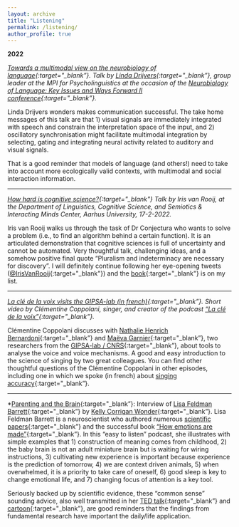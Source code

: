 ```yaml
---
layout: archive
title: "Listening"
permalink: /listening/
author_profile: true
---
```


**2022**

*[Towards a multimodal view on the neurobiology of language](https://videoportal.mpi.nl/Mediasite/Channel/nbl-key-issues-ii-mpi/watch/db7d0162fd004231880a4e202b7eb7c01d){:target="_blank”}. Talk by [Linda Drijvers](https://lindadrijvers.nl/){:target="_blank”}, group leader at the MPI for Psycholinguistics at the occasion of the [Neurobiology of Language: Key Issues and Ways Forward II conference](https://event.fourwaves.com/keyissues2022/pages){:target="_blank”}.*

Linda Drijvers wonders makes communication successful. The take home messages of this talk are that 1) visual signals are immediately integrated with speech and constrain the interpretation space of the input, and 2) oscillatory synchronisation might facilitate multimodal integration by selecting, gating and integrating neural activity related to auditory and visual signals.

That is a good reminder that models of language (and others!) need to take into account more ecologically valid contexts, with multimodal and social interaction information.

***

*[How hard is cognitive science?](https://www.youtube.com/watch?app=desktop&v=2bdK_zu1Ikw){:target="_blank"}
Talk by Iris van Rooij, at the Department of Linguistics, Cognitive Science, and Semiotics & Interacting Minds Center, Aarhus University, 17-2-2022.* 

Iris van Rooij walks us through the task of Dr Conjectura who wants to solve a problem (i.e., to find an algorithm behind a certain function). It is an articulated demonstration that cognitive sciences is full of uncertainty and cannot be automated. Very thoughtful talk, challenging ideas, and a somehow positive final quote “Pluralism and indeterminacy are necessary for discovery”. I will definitely continue following her eye-opening tweets ([@IrisVanRooij](https://twitter.com/IrisVanRooij){:target="_blank"}) and the [book](https://www.cambridge.org/core/books/cognition-and-intractability/2FC21B94CCCFBBD1E11A2D30D4503A23){:target="_blank"} is on my list. 

***

*[La clé de la voix visits the GIPSA-lab (in french)](https://www.youtube.com/watch?v=7F95UCLiZ8g){:target="_blank”}.
Short video by Clémentine Coppolani, singer, and creator of the podcast [“La clé de la voix”](https://podcast.ausha.co/la-cle-de-la-voix){:target="_blank”}.*

Clémentine Coppolani discusses with [Nathalie Henrich Bernardoni](https://scholar.google.fr/citations?hl=fr&user=_Q8oL4sAAAAJ){:target="_blank”} and [Maëva Garnier](https://scholar.google.fr/citations?user=t7my_VUAAAAJ&hl=fr){:target="_blank”}, two researchers from the [GIPSA-lab / CNRS](http://www.gipsa-lab.fr/){:target="_blank”}, about tools to analyse the voice and voice mechanisms. A good and easy introduction to the science of singing by two great colleagues. You can find other thoughtful questions of the Clémentine Coppolani in other episodes, including one in which we spoke (in french) about [singing accuracy](https://www.lacledelavoix.com/articles/saison-2-ep31-pauline-larrouy-maestri){:target="_blank”}.

***

*[Parenting and the Brain](https://podcasts.apple.com/us/podcast/kelly-corrigan-wonders/id1532951390?i=1000577068085){:target="_blank”}: Interview of [Lisa Feldman Barrett](https://lisafeldmanbarrett.com/about/){:target="_blank”} by [Kelly Corrigan Wonder](https://www.kellycorrigan.com/podcast){:target="_blank”}. Lisa Feldman Barrett is a neuroscientist who authored numerous [scientific papers](https://scholar.google.com/citations?user=WF5c0_8AAAAJ&hl=en){:target="_blank”} and the successful book [“How emotions are made”](https://lisafeldmanbarrett.com/books/how-emotions-are-made/){:target="_blank”}. In this “easy to listen” podcast, she illustrates with simple examples that 1) construction of meaning comes from childhood, 2) the baby brain is not an adult miniature brain but is waiting for wiring instructions, 3) cultivating new experience is important because experience is the prediction of tomorrow, 4) we are context driven animals, 5) when overwhelmed, it is a priority to take care of oneself, 6) good sleep is key to change emotional life, and 7) changing focus of attention is a key tool.

Seriously backed up by scientific evidence, these “common sense” sounding advice, also well transmitted in her [TED talk](https://lisafeldmanbarrett.com/2018/01/13/ted-talk-you-arent-at-the-mercy-of-your-emotions-your-brain-creates-them/){:target="_blank”} and [cartoon](https://www.youtube.com/embed/M1OdhdI_3eI?start&autoplay=0&controls=1&enablejsapi=1&modestbranding=1&origin=https%3A%2F%2Flisafeldmanbarrett.com&rel=0&showinfo=0&version=3&wmode=transparent){:target="_blank”}, are good reminders that the findings from fundamental research have important the daily/life application.
